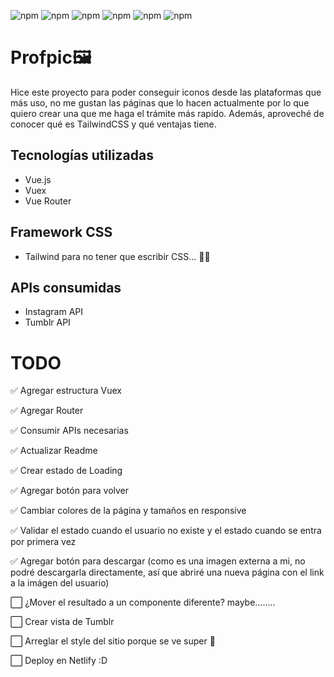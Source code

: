 ![npm](https://img.shields.io/badge/VueJS-v2.6.11-brightgreen) ![npm](https://img.shields.io/badge/Vuex-v3.2.0-green) ![npm](https://img.shields.io/badge/VueRouter-v3.3.4-yellowgreen) ![npm](https://img.shields.io/badge/TailwindCSS-v1.4.6-19B6BA) ![npm](https://img.shields.io/badge/InstagramAPI-v1-ff69b4) ![npm](https://img.shields.io/badge/TumblrAPI-v2-001935)

# Profpic🖼

Hice este proyecto para poder conseguir iconos desde las plataformas que más uso, no me gustan las páginas que lo hacen actualmente por lo que quiero crear una que me haga el trámite más rapido. Además, aproveché de conocer qué es TailwindCSS y qué ventajas tiene.

## Tecnologías utilizadas

- Vue.js
- Vuex
- Vue Router

## Framework CSS

- Tailwind para no tener que escribir CSS... 🤷‍♂️

## APIs consumidas

- Instagram API
- Tumblr API

# TODO

✅ Agregar estructura Vuex

✅ Agregar Router

✅ Consumir APIs necesarias

✅ Actualizar Readme

✅ Crear estado de Loading

✅ Agregar botón para volver

✅ Cambiar colores de la página y tamaños en responsive

✅ Validar el estado cuando el usuario no existe y el estado cuando se entra por primera vez

✅ Agregar botón para descargar (como es una imagen externa a mi, no podré descargarla directamente, así que abriré una nueva página con el link a la imágen del usuario)

⬜️ ¿Mover el resultado a un componente diferente? maybe........

⬜️ Crear vista de Tumblr

⬜️ Arreglar el style del sitio porque se ve super 💩

⬜️ Deploy en Netlify :D
